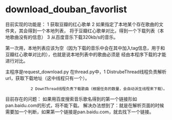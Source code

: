 download_douban_favorlist
=========================

目前实现的功能是： 1 获取豆瓣的红心歌单 2 如果指定了本地某个存在歌曲的文件夹，其会得到一个本地列表， 将于豆瓣红心歌单对比，得到一个下载列表（本地歌曲没有的信息） 3 从百度音乐下载320kb/s的音乐。

第一次用，本地列表应该为空（因为下载的音乐中会在其中加入tag信息，用于和豆瓣红心歌单对比的），也就是说本地列表中的歌曲必须是 经由本程序下载的才能进行对比。

主程序是request_download.py
在thread.py中，1 DistrubeThread线程负责解析url，获取下载地址（这中线程只有一个）。

              
               2 DownThread线程负责下载歌曲（根据任务的数量，会自动派生线程来下载）。
               
               
目前存在的问题： 如果用百度搜索音乐歌名得到的第一个链接形如pan.baidu.com的形式，将不能下载。 解决办法想到了：就是在解析页面的时候需要加一个判断，如果第一个链接是pan.baidu.com，就去找下一个链接。
